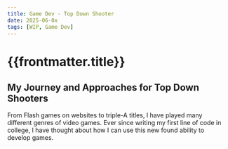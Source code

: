 ```yaml
---
title: Game Dev - Top Down Shooter
date: 2025-06-0x
tags: [WIP, Game Dev]
---
```


# {{frontmatter.title}}

## My Journey and Approaches for Top Down Shooters

From Flash games on websites to triple-A titles, I have played many different genres of video games.
Ever since writing my first line of code in college, I have thought about how I can use this new found ability to develop games.
